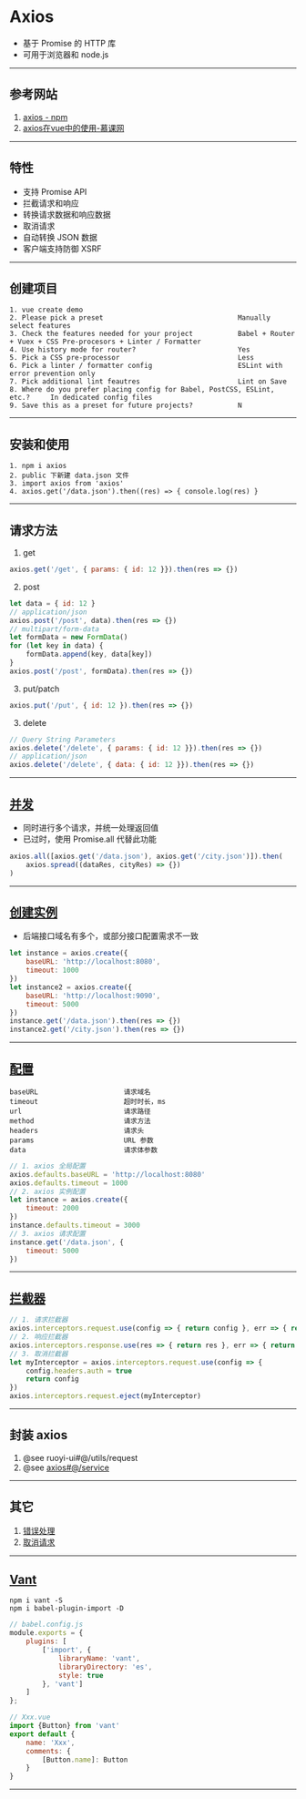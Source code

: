 # Axios
- 基于 Promise 的 HTTP 库
- 可用于浏览器和 node.js 
---
## 参考网站
1. [axios - npm](https://www.npmjs.com/package/axios)
2. [axios在vue中的使用-慕课网](https://www.imooc.com/learn/1152)
---
## 特性
- 支持 Promise API
- 拦截请求和响应
- 转换请求数据和响应数据
- 取消请求
- 自动转换 JSON 数据
- 客户端支持防御 XSRF
---
## 创建项目
    1. vue create demo
    2. Please pick a preset                                 Manually select features
    3. Check the features needed for your project           Babel + Router + Vuex + CSS Pre-procesors + Linter / Formatter
    4. Use history mode for router?                         Yes
    5. Pick a CSS pre-processor                             Less
    6. Pick a linter / formatter config                     ESLint with error prevention only
    7. Pick additional lint feautres                        Lint on Save
    8. Where do you prefer placing config for Babel, PostCSS, ESLint, etc.?     In dedicated config files
    9. Save this as a preset for future projects?           N                    
---
## 安装和使用
    1. npm i axios
    2. public 下新建 data.json 文件
    3. import axios from 'axios'
    4. axios.get('/data.json').then((res) => { console.log(res) }
---
## 请求方法
1. get
```javascript
axios.get('/get', { params: { id: 12 }}).then(res => {})
```
2. post
```javascript
let data = { id: 12 }
// application/json
axios.post('/post', data).then(res => {})
// multipart/form-data
let formData = new FormData()
for (let key in data) {
    formData.append(key, data[key])
}
axios.post('/post', formData).then(res => {})
```
3. put/patch
```javascript
axios.put('/put', { id: 12 }).then(res => {})
```
3. delete
```javascript
// Query String Parameters
axios.delete('/delete', { params: { id: 12 }}).then(res => {})
// application/json
axios.delete('/delete', { data: { id: 12 }}).then(res => {})
```
---
## [并发](https://www.npmjs.com/package/axios#concurrency-deprecated)
- 同时进行多个请求，并统一处理返回值
- 已过时，使用 Promise.all 代替此功能
```javascript
axios.all([axios.get('/data.json'), axios.get('/city.json')]).then(
    axios.spread((dataRes, cityRes) => {})
)
```
---
## [创建实例](https://www.npmjs.com/package/axios#creating-an-instance)
- 后端接口域名有多个，或部分接口配置需求不一致
```javascript
let instance = axios.create({
    baseURL: 'http://localhost:8080',
    timeout: 1000
})
let instance2 = axios.create({
    baseURL: 'http://localhost:9090',
    timeout: 5000
})
instance.get('/data.json').then(res => {})
instance2.get('/city.json').then(res => {})
 ```
---
## [配置](https://www.npmjs.com/package/axios#request-config)
```
baseURL                     请求域名
timeout                     超时时长，ms
url                         请求路径
method                      请求方法
headers                     请求头
params                      URL 参数
data                        请求体参数
```
```javascript
// 1. axios 全局配置
axios.defaults.baseURL = 'http://localhost:8080'
axios.defaults.timeout = 1000
// 2. axios 实例配置
let instance = axios.create({
    timeout: 2000
})
instance.defaults.timeout = 3000
// 3. axios 请求配置
instance.get('/data.json', {
    timeout: 5000
})
```
---
## [拦截器](https://www.npmjs.com/package/axios#interceptors)
```javascript
// 1. 请求拦截器
axios.interceptors.request.use(config => { return config }, err => { return Promise.reject(err) })
// 2. 响应拦截器
axios.interceptors.response.use(res => { return res }, err => { return Promise.reject(err) })
// 3. 取消拦截器
let myInterceptor = axios.interceptors.request.use(config => {
    config.headers.auth = true
    return config
})
axios.interceptors.request.eject(myInterceptor)
```
---
## 封装 axios
1. @see ruoyi-ui#@/utils/request
2. @see [axios#@/service](src/service)
---
## 其它
1. [错误处理](https://www.npmjs.com/package/axios#handling-errors)
2. [取消请求](https://www.npmjs.com/package/axios#cancellation)
---
## [Vant](https://youzan.github.io/vant/#/zh-CN/)
```
npm i vant -S
npm i babel-plugin-import -D
```
```javascript
// babel.config.js
module.exports = {
    plugins: [
        ['import', {
            libraryName: 'vant',
            libraryDirectory: 'es',
            style: true
        }, 'vant']
    ]
};

// Xxx.vue
import {Button} from 'vant'
export default {
    name: 'Xxx',
    comments: {
        [Button.name]: Button
    }
}
```
---
